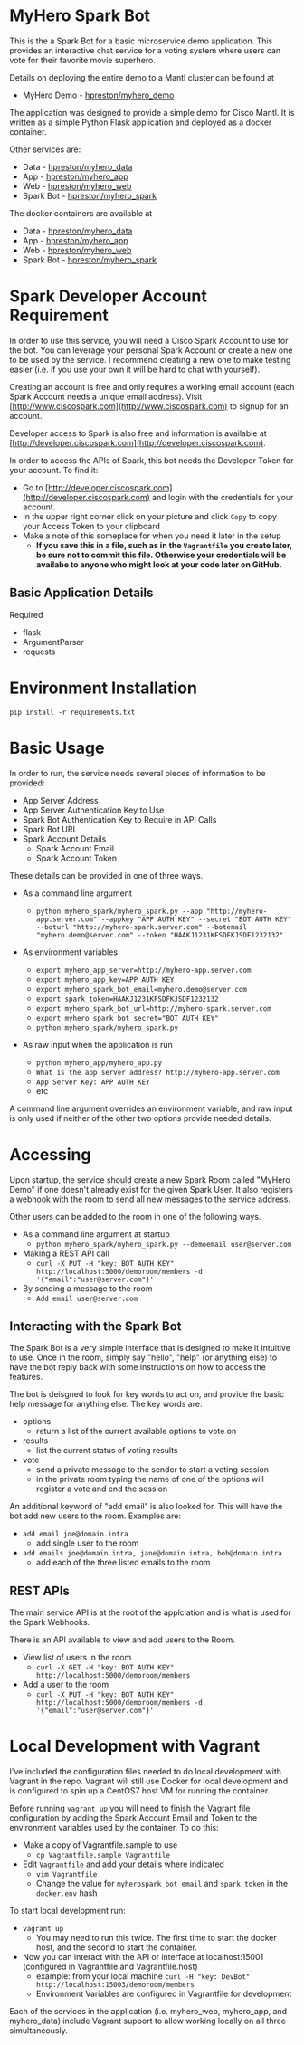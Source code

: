 # MyHero Spark Bot

This is the a Spark Bot for a basic microservice demo application.
This provides an interactive chat service for a voting system where users can vote for their favorite movie superhero.

Details on deploying the entire demo to a Mantl cluster can be found at
* MyHero Demo - [hpreston/myhero_demo](https://github.com/hpreston/myhero_demo)

The application was designed to provide a simple demo for Cisco Mantl.  It is written as a simple Python Flask application and deployed as a docker container.

Other services are:
* Data - [hpreston/myhero_data](https://github.com/hpreston/myhero_data)
* App - [hpreston/myhero_app](https://github.com/hpreston/myhero_app)
* Web - [hpreston/myhero_web](https://github.com/hpreston/myhero_web)
* Spark Bot - [hpreston/myhero_spark](https://github.com/hpreston/myhero_spark)

The docker containers are available at
* Data - [hpreston/myhero_data](https://hub.docker.com/r/hpreston/myhero_data)
* App - [hpreston/myhero_app](https://hub.docker.com/r/hpreston/myhero_app)
* Web - [hpreston/myhero_web](https://hub.docker.com/r/hpreston/myhero_web)
* Spark Bot - [hpreston/myhero_spark](https://hub.docker.com/r/hpreston/myhero_spark)

# Spark Developer Account Requirement
In order to use this service, you will need a Cisco Spark Account to use for the bot.  You can leverage your personal Spark Account or create a new one to be used by the service.  I recommend creating a new one to make testing easier (i.e. if you use your own it will be hard to chat with yourself).

Creating an account is free and only requires a working email account (each Spark Account needs a unique email address).  Visit [http://www.ciscospark.com](http://www.ciscospark.com) to signup for an account.

Developer access to Spark is also free and information is available at [http://developer.ciscospark.com](http://developer.ciscospark.com).

In order to access the APIs of Spark, this bot needs the Developer Token for your account.  To find it:

* Go to [http://developer.ciscospark.com](http://developer.ciscospark.com) and login with the credentials for your account.
* In the upper right corner click on your picture and click `Copy` to copy your Access Token to your clipboard
* Make a note of this someplace for when you need it later in the setup
  * **If you save this in a file, such as in the `Vagrantfile` you create later, be sure not to commit this file.  Otherwise your credentials will be availabe to anyone who might look at your code later on GitHub.**

## Basic Application Details

Required

* flask
* ArgumentParser
* requests

# Environment Installation

    pip install -r requirements.txt

# Basic Usage

In order to run, the service needs several pieces of information to be provided:
* App Server Address
* App Server Authentication Key to Use
* Spark Bot Authentication Key to Require in API Calls
* Spark Bot URL
* Spark Account Details
  * Spark Account Email
  * Spark Account Token

These details can be provided in one of three ways.
* As a command line argument
  - `python myhero_spark/myhero_spark.py --app "http://myhero-app.server.com" --appkey "APP AUTH KEY" --secret "BOT AUTH KEY"
  --boturl "http://myhero-spark.server.com" --botemail "myhero.demo@server.com" --token "HAAKJ1231KFSDFKJSDF1232132"`
* As environment variables
  - `export myhero_app_server=http://myhero-app.server.com`
  - `export myhero_app_key=APP AUTH KEY`
  - `export myhero_spark_bot_email=myhero.demo@server.com`
  - `export spark_token=HAAKJ1231KFSDFKJSDF1232132`
  - `export myhero_spark_bot_url=http://myhero-spark.server.com`
  - `export myhero_spark_bot_secret="BOT AUTH KEY"`
  - `python myhero_spark/myhero_spark.py`

* As raw input when the application is run
  - `python myhero_app/myhero_app.py`
  - `What is the app server address? http://myhero-app.server.com`
  - `App Server Key: APP AUTH KEY`
  - etc

A command line argument overrides an environment variable, and raw input is only used if neither of the other two options provide needed details.

# Accessing

Upon startup, the service should create a new Spark Room called "MyHero Demo" if one doesn't already exist for the given Spark User.  It also registers a webhook with the room to send all new messages to the service address.

Other users can be added to the room in one of the following ways.
* As a command line argument at startup
  * `python myhero_spark/myhero_spark.py --demoemail user@server.com`
* Making a REST API call
  * `curl -X PUT -H "key: BOT AUTH KEY" http://localhost:5000/demoroom/members -d '{"email":"user@server.com"}'`
* By sending a message to the room
  * `Add email user@server.com`

## Interacting with the Spark Bot
The Spark Bot is a very simple interface that is designed to make it intuitive to use.  Once in the room, simply say "hello", "help" (or anything else) to have the bot reply back with some instructions on how to access the features.

The bot is deisgned to look for key words to act on, and provide the basic help message for anything else.  The key words are:

* options
  * return a list of the current available options to vote on
* results
  * list the current status of voting results
* vote
  * send a private message to the sender to start a voting session
  * in the private room typing the name of one of the options will register a vote and end the session

An additional keyword of "add email" is also looked for.  This will have the bot add new users to the room.  Examples are:
* `add email joe@domain.intra`
  * add single user to the room
* `add emails joe@domain.intra, jane@domain.intra, bob@domain.intra`
  * add each of the three listed emails to the room


## REST APIs

The main service API is at the root of the applciation and is what is used for the Spark Webhooks.

There is an API available to view and add users to the Room.
* View list of users in the room
  * `curl -X GET -H "key: BOT AUTH KEY" http://localhost:5000/demoroom/members`
* Add a user to the room
  * `curl -X PUT -H "key: BOT AUTH KEY" http://localhost:5000/demoroom/members -d '{"email":"user@server.com"}'`

# Local Development with Vagrant

I've included the configuration files needed to do local development with Vagrant in the repo.  Vagrant will still use Docker for local development and is configured to spin up a CentOS7 host VM for running the container.

Before running `vagrant up` you will need to finish the Vagrant file configuration by adding the Spark Account Email and Token to the environment variables used by the container.  To do this:

* Make a copy of Vagrantfile.sample to use
  * `cp Vagrantfile.sample Vagrantfile`
* Edit `Vagrantfile` and add your details where indicated
  * `vim Vagrantfile`
  * Change the value for `myherospark_bot_email` and `spark_token` in the `docker.env` hash

To start local development run:
* `vagrant up`
  - You may need to run this twice.  The first time to start the docker host, and the second to start the container.
* Now you can interact with the API or interface at localhost:15001 (configured in Vagrantfile and Vagrantfile.host)
  - example:  from your local machine `curl -H "key: DevBot" http://localhost:15003/demoroom/members`
  - Environment Variables are configured in Vagrantfile for development

Each of the services in the application (i.e. myhero_web, myhero_app, and myhero_data) include Vagrant support to allow working locally on all three simultaneously.

